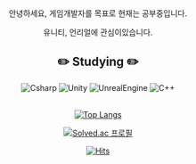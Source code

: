 <div align="center">
안녕하세요, 게임개발자를 목표로 현재는 공부중입니다.

유니티, 언리얼에 관심이있습니다.
<br/>

## :pencil2: Studying :pencil2:

<img alt="Csharp" src ="https://img.shields.io/badge/Csharp-1F1F1F.svg?&style=for-the-badge&logo=Csharp&logoColor=white"/>
<img alt="Unity" src ="https://img.shields.io/badge/Unity-1F1F1F.svg?&style=for-the-badge&logo=Unity&logoColor=white"/>
<img alt="UnrealEngine" src ="https://img.shields.io/badge/Unreal-1F1F1F.svg?&style=for-the-badge&logo=Unreal Engine&logoColor=white"/>
<img alt="C++" src ="https://img.shields.io/badge/C++-1F1F1F.svg?&style=for-the-badge&logo=C%2B%2B&logoColor=white"/>
<br><br>

[![Top Langs](https://github-readme-stats.vercel.app/api/top-langs/?username=Emin137)](https://github.com/Emin137/github-readme-stats)



[![Solved.ac
프로필](http://mazassumnida.wtf/api/v2/generate_badge?boj=em1n137)](https://solved.ac/em1n137)


[![Hits](https://hits.seeyoufarm.com/api/count/incr/badge.svg?url=https%3A%2F%2Fgithub.com%2FEmin137%2Fhit-counter&count_bg=%23BC0505&title_bg=%23000000&icon=github.svg&icon_color=%23000000&title=Hits&edge_flat=false)](https://hits.seeyoufarm.com)

